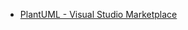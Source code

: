 - [PlantUML&#32;-&#32;Visual&#32;Studio&#32;Marketplace](https://marketplace.visualstudio.com/items?itemName=jebbs.plantuml)
